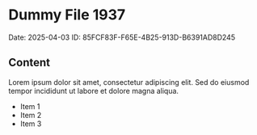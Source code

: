 # Dummy File 1937

Date: 2025-04-03
ID: 85FCF83F-F65E-4B25-913D-B6391AD8D245

## Content

Lorem ipsum dolor sit amet, consectetur adipiscing elit.
Sed do eiusmod tempor incididunt ut labore et dolore magna aliqua.

* Item 1
* Item 2
* Item 3
